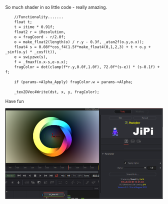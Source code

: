<!-- +++ DO NOT REMOVE THIS COMMENT +++ DO NOT ADD OR EDIT ANY TEXT BEFORE THIS LINE +++ IT WOULD BE A REALLY BAD IDEA +++ -->

So much shader in so little code - really amazing.

```
	//Functionality.......
    float t;
	t = itime * 0.91f;
    float2 r = iResolution,
    o = fragCoord - r/2.0f;
    o = make_float2(length(o) / r.y - 0.3f, _atan2f(o.y,o.x));
    float4 s = 0.08f*cos_f4(1.5f*make_float4(0,1,2,3) + t + o.y + _sinf(o.y) * _cosf(t)),
    e = swiyzwx(s),
    f = _fmaxf(o.x-s,e-o.x);
    fragColor = dot(clamp(f*r.y,0.0f,1.0f), 72.0f*(s-e)) * (s-0.1f) + f;

	if (params->Alpha_Apply) fragColor.w = params->Alpha;

    _tex2DVec4Write(dst, x, y, fragColor);

```

Have fun

[![screenshot](ShareX.png "ShareX.fuse in DaVinci Resolve")](ShareX.fuse)

<!-- +++ DO NOT REMOVE THIS COMMENT +++ DO NOT EDIT ANY TEXT THAT COMES AFTER THIS LINE +++ TRUST ME: JUST DON'T DO IT +++ -->
